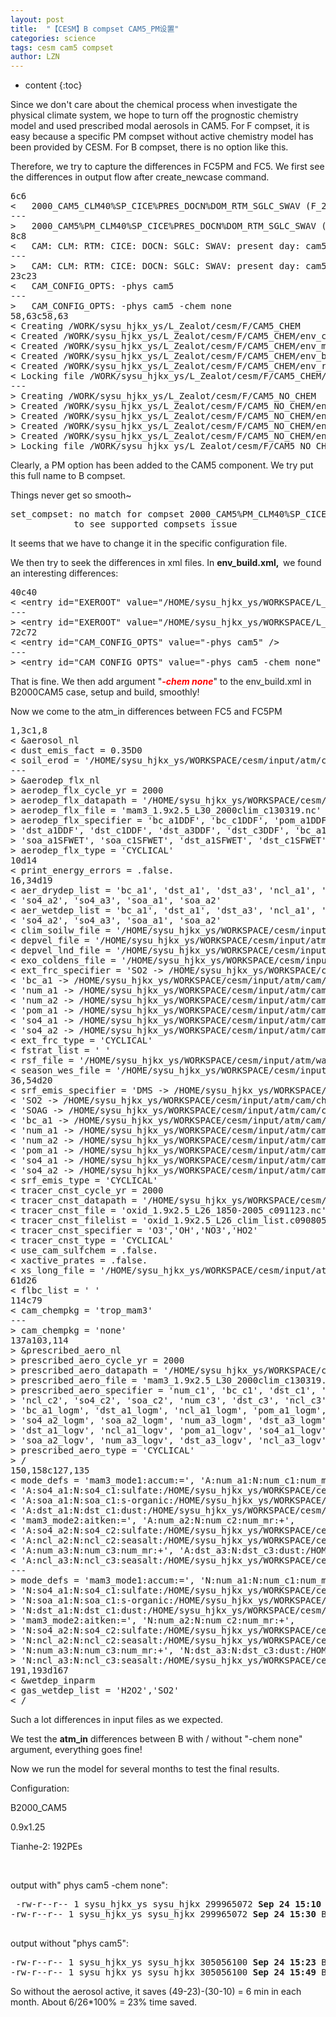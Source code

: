 ```yaml
---
layout: post
title:  "【CESM】B compset CAM5_PM设置" 
categories: science
tags: cesm cam5 compset
author: LZN
---
```


* content
{:toc}

Since we don't care about the chemical process when investigate the physical climate system, we hope to turn off the prognostic chemistry model and used prescribed modal aerosols in CAM5. For F compset, it is easy because a specific PM compset without active chemistry model has been provided by CESM. For B compset, there is no option like this.

Therefore, we try to capture the differences in FC5PM and FC5. We first see the differences in output flow after create_newcase command.
<pre>6c6
&lt;   2000_CAM5_CLM40%SP_CICE%PRES_DOCN%DOM_RTM_SGLC_SWAV (F_2000_CAM5) (FC5)
---
&gt;   2000_CAM5%PM_CLM40%SP_CICE%PRES_DOCN%DOM_RTM_SGLC_SWAV (F_2000_CAM5_PM) (FC5PM)
8c8
&lt;   CAM: CLM: RTM: CICE: DOCN: SGLC: SWAV: present day: cam5 physics: clm4.0 physics: clm4.0 Satellite phenology: prescribed cice: docn data mode:
---
&gt;   CAM: CLM: RTM: CICE: DOCN: SGLC: SWAV: present day: cam5 physics: CAM prescribed modal aerosols: clm4.0 physics: clm4.0 Satellite phenology: prescribed cice: docn data mode:
23c23
&lt;   CAM_CONFIG_OPTS: -phys cam5
---
&gt;   CAM_CONFIG_OPTS: -phys cam5 -chem none
58,63c58,63
&lt; Creating /WORK/sysu_hjkx_ys/L_Zealot/cesm/F/CAM5_CHEM
&lt; Created /WORK/sysu_hjkx_ys/L_Zealot/cesm/F/CAM5_CHEM/env_case.xml
&lt; Created /WORK/sysu_hjkx_ys/L_Zealot/cesm/F/CAM5_CHEM/env_mach_pes.xml
&lt; Created /WORK/sysu_hjkx_ys/L_Zealot/cesm/F/CAM5_CHEM/env_build.xml
&lt; Created /WORK/sysu_hjkx_ys/L_Zealot/cesm/F/CAM5_CHEM/env_run.xml
&lt; Locking file /WORK/sysu_hjkx_ys/L_Zealot/cesm/F/CAM5_CHEM/env_case.xml
---
&gt; Creating /WORK/sysu_hjkx_ys/L_Zealot/cesm/F/CAM5_NO_CHEM
&gt; Created /WORK/sysu_hjkx_ys/L_Zealot/cesm/F/CAM5_NO_CHEM/env_case.xml
&gt; Created /WORK/sysu_hjkx_ys/L_Zealot/cesm/F/CAM5_NO_CHEM/env_mach_pes.xml
&gt; Created /WORK/sysu_hjkx_ys/L_Zealot/cesm/F/CAM5_NO_CHEM/env_build.xml
&gt; Created /WORK/sysu_hjkx_ys/L_Zealot/cesm/F/CAM5_NO_CHEM/env_run.xml
&gt; Locking file /WORK/sysu_hjkx_ys/L_Zealot/cesm/F/CAM5_NO_CHEM/env_case.xml</pre>
Clearly, a PM option has been added to the CAM5 component. We try put this full name to B compset.

Things never get so smooth~
<pre>set_compset: no match for compset 2000_CAM5%PM_CLM40%SP_CICE_POP2_RTM_SGLC_SWAV
            to see supported compsets issue</pre>
It seems that we have to change it in the specific configuration file.

We then try to seek the differences in xml files. In <strong>env_build.xml,  </strong>we found an interesting differences:
<pre>40c40
&lt; &lt;entry id="EXEROOT" value="/HOME/sysu_hjkx_ys/WORKSPACE/L_Zealot/cesm/F/F2000_F09_CAM5_CTRL/bld" /&gt;
---
&gt; &lt;entry id="EXEROOT" value="/HOME/sysu_hjkx_ys/WORKSPACE/L_Zealot/cesm/F/F2000_F09_CAM5PM_CTRL/bld" /&gt;
72c72
&lt; &lt;entry id="CAM_CONFIG_OPTS" value="-phys cam5" /&gt;
---
&gt; &lt;entry id="CAM_CONFIG_OPTS" value="-phys cam5 -chem none" /&gt;</pre>
That is fine. We then add argument "<strong><span style="color: #ff0000;"><em>-chem none</em></span></strong>" to the env_build.xml in B2000CAM5 case, setup and build, smoothly!

Now we come to the atm_in differences between FC5 and FC5PM
<pre>1,3c1,8
&lt; &amp;aerosol_nl
&lt; dust_emis_fact = 0.35D0
&lt; soil_erod = '/HOME/sysu_hjkx_ys/WORKSPACE/cesm/input/atm/cam/dst/dst_0.9x1.25_c100121.nc'
---
&gt; &amp;aerodep_flx_nl
&gt; aerodep_flx_cycle_yr = 2000
&gt; aerodep_flx_datapath = '/HOME/sysu_hjkx_ys/WORKSPACE/cesm/input/atm/cam/chem/trop_mam/aero'
&gt; aerodep_flx_file = 'mam3_1.9x2.5_L30_2000clim_c130319.nc'
&gt; aerodep_flx_specifier = 'bc_a1DDF', 'bc_c1DDF', 'pom_a1DDF', 'pom_c1DDF', 'soa_a1DDF', 'soa_c1DDF', 'soa_a2DDF', 'soa_c2DDF',
&gt; 'dst_a1DDF', 'dst_c1DDF', 'dst_a3DDF', 'dst_c3DDF', 'bc_a1SFWET', 'bc_c1SFWET', 'pom_a1SFWET', 'pom_c1SFWET',
&gt; 'soa_a1SFWET', 'soa_c1SFWET', 'dst_a1SFWET', 'dst_c1SFWET', 'dst_a3SFWET', 'dst_c3SFWET'
&gt; aerodep_flx_type = 'CYCLICAL'
10d14
&lt; print_energy_errors = .false.
16,34d19
&lt; aer_drydep_list = 'bc_a1', 'dst_a1', 'dst_a3', 'ncl_a1', 'ncl_a2', 'ncl_a3', 'num_a1', 'num_a2', 'num_a3', 'pom_a1', 'so4_a1',
&lt; 'so4_a2', 'so4_a3', 'soa_a1', 'soa_a2'
&lt; aer_wetdep_list = 'bc_a1', 'dst_a1', 'dst_a3', 'ncl_a1', 'ncl_a2', 'ncl_a3', 'num_a1', 'num_a2', 'num_a3', 'pom_a1', 'so4_a1',
&lt; 'so4_a2', 'so4_a3', 'soa_a1', 'soa_a2'
&lt; clim_soilw_file = '/HOME/sysu_hjkx_ys/WORKSPACE/cesm/input/atm/cam/chem/trop_mozart/dvel/clim_soilw.nc'
&lt; depvel_file = '/HOME/sysu_hjkx_ys/WORKSPACE/cesm/input/atm/cam/chem/trop_mozart/dvel/depvel_monthly.nc'
&lt; depvel_lnd_file = '/HOME/sysu_hjkx_ys/WORKSPACE/cesm/input/atm/cam/chem/trop_mozart/dvel/regrid_vegetation.nc'
&lt; exo_coldens_file = '/HOME/sysu_hjkx_ys/WORKSPACE/cesm/input/atm/cam/chem/trop_mozart/phot/exo_coldens.nc'
&lt; ext_frc_specifier = 'SO2 -&gt; /HOME/sysu_hjkx_ys/WORKSPACE/cesm/input/atm/cam/chem/trop_mozart_aero/emis/ar5_mam3_so2_elev_2000_c090726.nc',
&lt; 'bc_a1 -&gt; /HOME/sysu_hjkx_ys/WORKSPACE/cesm/input/atm/cam/chem/trop_mozart_aero/emis/ar5_mam3_bc_elev_2000_c090726.nc',
&lt; 'num_a1 -&gt; /HOME/sysu_hjkx_ys/WORKSPACE/cesm/input/atm/cam/chem/trop_mozart_aero/emis/ar5_mam3_num_a1_elev_2000_c090726.nc',
&lt; 'num_a2 -&gt; /HOME/sysu_hjkx_ys/WORKSPACE/cesm/input/atm/cam/chem/trop_mozart_aero/emis/ar5_mam3_num_a2_elev_2000_c090726.nc',
&lt; 'pom_a1 -&gt; /HOME/sysu_hjkx_ys/WORKSPACE/cesm/input/atm/cam/chem/trop_mozart_aero/emis/ar5_mam3_oc_elev_2000_c090726.nc',
&lt; 'so4_a1 -&gt; /HOME/sysu_hjkx_ys/WORKSPACE/cesm/input/atm/cam/chem/trop_mozart_aero/emis/ar5_mam3_so4_a1_elev_2000_c090726.nc',
&lt; 'so4_a2 -&gt; /HOME/sysu_hjkx_ys/WORKSPACE/cesm/input/atm/cam/chem/trop_mozart_aero/emis/ar5_mam3_so4_a2_elev_2000_c090726.nc'
&lt; ext_frc_type = 'CYCLICAL'
&lt; fstrat_list = ' '
&lt; rsf_file = '/HOME/sysu_hjkx_ys/WORKSPACE/cesm/input/atm/waccm/phot/RSF_GT200nm_v3.0_c080416.nc'
&lt; season_wes_file = '/HOME/sysu_hjkx_ys/WORKSPACE/cesm/input/atm/cam/chem/trop_mozart/dvel/season_wes.nc'
36,54d20
&lt; srf_emis_specifier = 'DMS -&gt; /HOME/sysu_hjkx_ys/WORKSPACE/cesm/input/atm/cam/chem/trop_mozart_aero/emis/aerocom_mam3_dms_surf_2000_c090129.nc',
&lt; 'SO2 -&gt; /HOME/sysu_hjkx_ys/WORKSPACE/cesm/input/atm/cam/chem/trop_mozart_aero/emis/ar5_mam3_so2_surf_2000_c090726.nc',
&lt; 'SOAG -&gt; /HOME/sysu_hjkx_ys/WORKSPACE/cesm/input/atm/cam/chem/trop_mozart_aero/emis/ar5_mam3_soag_1.5_surf_2000_c100217.nc',
&lt; 'bc_a1 -&gt; /HOME/sysu_hjkx_ys/WORKSPACE/cesm/input/atm/cam/chem/trop_mozart_aero/emis/ar5_mam3_bc_surf_2000_c090726.nc',
&lt; 'num_a1 -&gt; /HOME/sysu_hjkx_ys/WORKSPACE/cesm/input/atm/cam/chem/trop_mozart_aero/emis/ar5_mam3_num_a1_surf_2000_c090726.nc',
&lt; 'num_a2 -&gt; /HOME/sysu_hjkx_ys/WORKSPACE/cesm/input/atm/cam/chem/trop_mozart_aero/emis/ar5_mam3_num_a2_surf_2000_c090726.nc',
&lt; 'pom_a1 -&gt; /HOME/sysu_hjkx_ys/WORKSPACE/cesm/input/atm/cam/chem/trop_mozart_aero/emis/ar5_mam3_oc_surf_2000_c090726.nc',
&lt; 'so4_a1 -&gt; /HOME/sysu_hjkx_ys/WORKSPACE/cesm/input/atm/cam/chem/trop_mozart_aero/emis/ar5_mam3_so4_a1_surf_2000_c090726.nc',
&lt; 'so4_a2 -&gt; /HOME/sysu_hjkx_ys/WORKSPACE/cesm/input/atm/cam/chem/trop_mozart_aero/emis/ar5_mam3_so4_a2_surf_2000_c090726.nc'
&lt; srf_emis_type = 'CYCLICAL'
&lt; tracer_cnst_cycle_yr = 2000
&lt; tracer_cnst_datapath = '/HOME/sysu_hjkx_ys/WORKSPACE/cesm/input/atm/cam/chem/trop_mozart_aero/oxid'
&lt; tracer_cnst_file = 'oxid_1.9x2.5_L26_1850-2005_c091123.nc'
&lt; tracer_cnst_filelist = 'oxid_1.9x2.5_L26_clim_list.c090805.txt'
&lt; tracer_cnst_specifier = 'O3','OH','NO3','HO2'
&lt; tracer_cnst_type = 'CYCLICAL'
&lt; use_cam_sulfchem = .false.
&lt; xactive_prates = .false.
&lt; xs_long_file = '/HOME/sysu_hjkx_ys/WORKSPACE/cesm/input/atm/waccm/phot/temp_prs_GT200nm_jpl06_c080930.nc'
61d26
&lt; flbc_list = ' '
114c79
&lt; cam_chempkg = 'trop_mam3'
---
&gt; cam_chempkg = 'none'
137a103,114
&gt; &amp;prescribed_aero_nl
&gt; prescribed_aero_cycle_yr = 2000
&gt; prescribed_aero_datapath = '/HOME/sysu_hjkx_ys/WORKSPACE/cesm/input/atm/cam/chem/trop_mam/aero'
&gt; prescribed_aero_file = 'mam3_1.9x2.5_L30_2000clim_c130319.nc'
&gt; prescribed_aero_specifier = 'num_c1', 'bc_c1', 'dst_c1', 'ncl_c1', 'pom_c1', 'so4_c1', 'soa_c1', 'num_c2',
&gt; 'ncl_c2', 'so4_c2', 'soa_c2', 'num_c3', 'dst_c3', 'ncl_c3', 'so4_c3', 'num_a1_logm',
&gt; 'bc_a1_logm', 'dst_a1_logm', 'ncl_a1_logm', 'pom_a1_logm', 'so4_a1_logm', 'soa_a1_logm', 'num_a2_logm', 'ncl_a2_logm',
&gt; 'so4_a2_logm', 'soa_a2_logm', 'num_a3_logm', 'dst_a3_logm', 'ncl_a3_logm', 'so4_a3_logm', 'num_a1_logv', 'bc_a1_logv',
&gt; 'dst_a1_logv', 'ncl_a1_logv', 'pom_a1_logv', 'so4_a1_logv', 'soa_a1_logv', 'num_a2_logv', 'ncl_a2_logv', 'so4_a2_logv',
&gt; 'soa_a2_logv', 'num_a3_logv', 'dst_a3_logv', 'ncl_a3_logv', 'so4_a3_logv'
&gt; prescribed_aero_type = 'CYCLICAL'
&gt; /
150,158c127,135
&lt; mode_defs = 'mam3_mode1:accum:=', 'A:num_a1:N:num_c1:num_mr:+',
&lt; 'A:so4_a1:N:so4_c1:sulfate:/HOME/sysu_hjkx_ys/WORKSPACE/cesm/input/atm/cam/physprops/sulfate_rrtmg_c080918.nc:+', 'A:pom_a1:N:pom_c1:p-organic:/HOME/sysu_hjkx_ys/WORKSPACE/cesm/input/atm/cam/physprops/ocpho_rrtmg_c101112.nc:+',
&lt; 'A:soa_a1:N:soa_c1:s-organic:/HOME/sysu_hjkx_ys/WORKSPACE/cesm/input/atm/cam/physprops/ocphi_rrtmg_c100508.nc:+', 'A:bc_a1:N:bc_c1:black-c:/HOME/sysu_hjkx_ys/WORKSPACE/cesm/input/atm/cam/physprops/bcpho_rrtmg_c100508.nc:+',
&lt; 'A:dst_a1:N:dst_c1:dust:/HOME/sysu_hjkx_ys/WORKSPACE/cesm/input/atm/cam/physprops/dust4_rrtmg_c090521.nc:+', 'A:ncl_a1:N:ncl_c1:seasalt:/HOME/sysu_hjkx_ys/WORKSPACE/cesm/input/atm/cam/physprops/ssam_rrtmg_c100508.nc',
&lt; 'mam3_mode2:aitken:=', 'A:num_a2:N:num_c2:num_mr:+',
&lt; 'A:so4_a2:N:so4_c2:sulfate:/HOME/sysu_hjkx_ys/WORKSPACE/cesm/input/atm/cam/physprops/sulfate_rrtmg_c080918.nc:+', 'A:soa_a2:N:soa_c2:s-organic:/HOME/sysu_hjkx_ys/WORKSPACE/cesm/input/atm/cam/physprops/ocphi_rrtmg_c100508.nc:+',
&lt; 'A:ncl_a2:N:ncl_c2:seasalt:/HOME/sysu_hjkx_ys/WORKSPACE/cesm/input/atm/cam/physprops/ssam_rrtmg_c100508.nc', 'mam3_mode3:coarse:=',
&lt; 'A:num_a3:N:num_c3:num_mr:+', 'A:dst_a3:N:dst_c3:dust:/HOME/sysu_hjkx_ys/WORKSPACE/cesm/input/atm/cam/physprops/dust4_rrtmg_c090521.nc:+',
&lt; 'A:ncl_a3:N:ncl_c3:seasalt:/HOME/sysu_hjkx_ys/WORKSPACE/cesm/input/atm/cam/physprops/ssam_rrtmg_c100508.nc:+', 'A:so4_a3:N:so4_c3:sulfate:/HOME/sysu_hjkx_ys/WORKSPACE/cesm/input/atm/cam/physprops/sulfate_rrtmg_c080918.nc'
---
&gt; mode_defs = 'mam3_mode1:accum:=', 'N:num_a1:N:num_c1:num_mr:+',
&gt; 'N:so4_a1:N:so4_c1:sulfate:/HOME/sysu_hjkx_ys/WORKSPACE/cesm/input/atm/cam/physprops/sulfate_rrtmg_c080918.nc:+', 'N:pom_a1:N:pom_c1:p-organic:/HOME/sysu_hjkx_ys/WORKSPACE/cesm/input/atm/cam/physprops/ocpho_rrtmg_c101112.nc:+',
&gt; 'N:soa_a1:N:soa_c1:s-organic:/HOME/sysu_hjkx_ys/WORKSPACE/cesm/input/atm/cam/physprops/ocphi_rrtmg_c100508.nc:+', 'N:bc_a1:N:bc_c1:black-c:/HOME/sysu_hjkx_ys/WORKSPACE/cesm/input/atm/cam/physprops/bcpho_rrtmg_c100508.nc:+',
&gt; 'N:dst_a1:N:dst_c1:dust:/HOME/sysu_hjkx_ys/WORKSPACE/cesm/input/atm/cam/physprops/dust4_rrtmg_c090521.nc:+', 'N:ncl_a1:N:ncl_c1:seasalt:/HOME/sysu_hjkx_ys/WORKSPACE/cesm/input/atm/cam/physprops/ssam_rrtmg_c100508.nc',
&gt; 'mam3_mode2:aitken:=', 'N:num_a2:N:num_c2:num_mr:+',
&gt; 'N:so4_a2:N:so4_c2:sulfate:/HOME/sysu_hjkx_ys/WORKSPACE/cesm/input/atm/cam/physprops/sulfate_rrtmg_c080918.nc:+', 'N:soa_a2:N:soa_c2:s-organic:/HOME/sysu_hjkx_ys/WORKSPACE/cesm/input/atm/cam/physprops/ocphi_rrtmg_c100508.nc:+',
&gt; 'N:ncl_a2:N:ncl_c2:seasalt:/HOME/sysu_hjkx_ys/WORKSPACE/cesm/input/atm/cam/physprops/ssam_rrtmg_c100508.nc', 'mam3_mode3:coarse:=',
&gt; 'N:num_a3:N:num_c3:num_mr:+', 'N:dst_a3:N:dst_c3:dust:/HOME/sysu_hjkx_ys/WORKSPACE/cesm/input/atm/cam/physprops/dust4_rrtmg_c090521.nc:+',
&gt; 'N:ncl_a3:N:ncl_c3:seasalt:/HOME/sysu_hjkx_ys/WORKSPACE/cesm/input/atm/cam/physprops/ssam_rrtmg_c100508.nc:+', 'N:so4_a3:N:so4_c3:sulfate:/HOME/sysu_hjkx_ys/WORKSPACE/cesm/input/atm/cam/physprops/sulfate_rrtmg_c080918.nc'
191,193d167
&lt; &amp;wetdep_inparm
&lt; gas_wetdep_list = 'H2O2','SO2'
&lt; /</pre>
Such a lot differences in input files as we expected.

We test the <strong>atm_in</strong> differences between B with / without "-chem none" argument, everything goes fine!

Now we run the model for several months to test the final results.

Configuration:

B2000_CAM5

0.9x1.25

Tianhe-2: 192PEs

&nbsp;

output with" phys cam5 -chem none":
<pre> -rw-r--r-- 1 sysu_hjkx_ys sysu_hjkx 299965072 <strong>Sep 24 15:10</strong> B_NO_CHEM_CAM5_TEST.cam.h0.0001-01.nc
-rw-r--r-- 1 sysu_hjkx_ys sysu_hjkx 299965072 <strong>Sep 24 15:30</strong> B_NO_CHEM_CAM5_TEST.cam.h0.0001-02.nc

</pre>
output without "phys cam5":
<pre>-rw-r--r-- 1 sysu_hjkx_ys sysu_hjkx 305056100 <strong>Sep 24 15:23</strong> B_CHEM_CAM5_TEST.cam.h0.0001-01.nc
-rw-r--r-- 1 sysu_hjkx_ys sysu_hjkx 305056100 <strong>Sep 24 15:49</strong> B_CHEM_CAM5_TEST.cam.h0.0001-02.nc</pre>
So without the aerosol active, it saves (49-23)-(30-10) = 6 min in each month. About 6/26*100% = 23% time saved.
